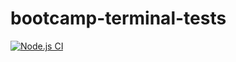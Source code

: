# bootcamp-terminal-tests
[![Node.js CI](https://github.com/Thandeka93/bootcamp-terminal-tests/actions/workflows/node.js.yml/badge.svg)](https://github.com/Thandeka93/bootcamp-terminal-tests/actions/workflows/node.js.yml)

